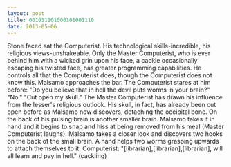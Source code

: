 ```yaml
---
layout: post
title: 001011101000101001110
date: 2013-05-06
---
```

Stone faced sat the Computerist. His technological skills-incredible, his
      religious views-unshakeable. Only the Master Computerist, who is ever behind him with a wicked
      grin upon his face, a cackle occasionally escaping his twisted face, has greater programming
      capabilities. He controls all that the Computerist does, though the Computerist does not know
      this.     Malsamo approaches the bar. The Computerist stares at him
      before:    "Do you believe that in hell the devil puts worms in your
      brain?"    "No."    "Cut open my skull."    The Master Computerist has drawn his influence from the lesser's religious
      outlook. His skull, in fact, has already been cut open before as Malsamo now discovers,
      detaching the occipital bone. On the back of his pulsing brain is another smaller brain.
      Malsamo takes it in hand and it begins to snap and hiss at being removed from his meal (Master
      Computerist laughs). Malsamo takes a closer look and discovers two hooks on the back of the
      small brain. A hand helps two worms grasping upwards to attach themselves to it.    Computerist: "[librarian],[librarian],[librarian], will all learn and pay in
      hell."    (cackling)